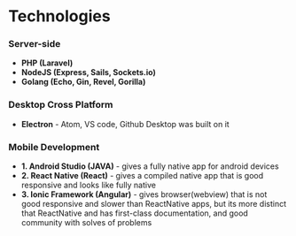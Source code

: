 # Technologies

### Server-side
* **PHP (Laravel)**
* **NodeJS (Express, Sails, Sockets.io)**
* **Golang (Echo, Gin, Revel, Gorilla)**
             
### Desktop Cross Platform
* **Electron** - Atom, VS code, Github Desktop was built on it

### Mobile Development 
* **1. Android Studio (JAVA)** - gives a fully native app for android devices
* **2. React Native (React)** - gives a compiled native app that is good responsive and looks like fully native
* **3. Ionic Framework (Angular)** - gives browser(webview) that is not good responsive and slower than ReactNative apps, 
                               but its more distinct that ReactNative and has first-class documentation, 
                               and good community with solves of problems
